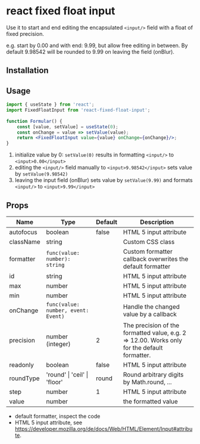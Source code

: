 # react fixed float input

Use it to start and end editing the encapsulated ````<input/>```` field with a float of fixed precision.

e.g. start by 0.00 and with end: 9.99, but allow free editing in between. By default 9.98542 will be rounded to 9.99 on leaving the field (onBlur). 

## Installation
 
## Usage


```jsx
import { useState } from 'react';
import FixedFloatInput from 'react-fixed-float-input';
 
function Formular() {
    const [value, setValue] = useState(0);
    const onChange = value => setValue(value);
    return <FixedFloatInput value={value} onChange={onChange}/>;
}
 ```
 
1) initialize value by 0: ````setValue(0)```` results in formatting ````<input/>```` to ````<input>0.00</input>```` 
2) editing the ````<input/>```` field manually to ````<input>9.98542</input>```` sets value by ````setValue(9.98542)````
3) leaving the input field (onBlur) sets value by ````setValue(9.99)```` and formats ````<input/>```` to ````<input>9.99</input>````  

## Props

| Name | Type | Default | Description |
| -----|------| --------| ----------- |
| autofocus| boolean | false | HTML 5 input attribute |
| className | string | | Custom CSS class |   
| formatter | ````func(value: number): string```` | | Custom formatter callback overwrites the default formatter |
| id | string | | HTML 5 input attribute |
| max | number | | HTML 5 input attribute |
| min | number | | HTML 5 input attribute |
| onChange | ````func(value: number, event: Event)````| | Handle the changed value by a callback |
| precision | number (integer) | 2 | The precision of the formatted value, e.g. 2 => 12.00. Works only for the default formatter. |
| readonly | boolean | false | HTML 5 input attribute |
| roundType | 'round' \| 'ceil' \| 'floor' | round | Round arbitrary digits by Math.round, ...|
| step | number | 1 | HTML 5 input attribute |
| value | number | | the formatted value | 

* default formatter, inspect the code
* HTML 5 input attribute, see https://developer.mozilla.org/de/docs/Web/HTML/Element/Input#attribute.
